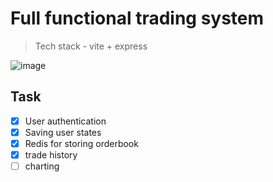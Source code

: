 # Full functional trading system

> Tech stack - vite + express

![image](https://github.com/user-attachments/assets/c0020f00-dce5-4d96-8b5f-157495856b26)

## Task

- [x] User authentication
- [x] Saving user states
- [x] Redis for storing orderbook
- [x] trade history
- [ ] charting
